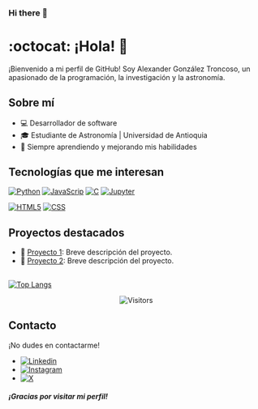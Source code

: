 ### Hi there 👋

<!--
**AlexGTroncoso/AlexGTroncoso** is a ✨ _special_ ✨ repository because its `README.md` (this file) appears on your GitHub profile.

Here are some ideas to get you started:

- 🔭 I’m currently working on ...
- 🌱 I’m currently learning ...
- 👯 I’m looking to collaborate on ...
- 🤔 I’m looking for help with ...
- 💬 Ask me about ...
- 📫 How to reach me: ...
- 😄 Pronouns: ...
- ⚡ Fun fact: ...
-->


#  :octocat: ¡Hola! 👋



¡Bienvenido a mi perfil de GitHub! Soy Alexander González Troncoso, un apasionado de la programación, la investigación y la astronomía.

## Sobre mí

- 💻 Desarrollador de software
- 🎓 Estudiante de Astronomía | Universidad de Antioquia
- 🌱 Siempre aprendiendo y mejorando mis habilidades

## Tecnologías que me interesan


[![Python](https://img.shields.io/badge/-Python-%23FFFFFF?style=flat&logo=python)]()
[![JavaScrip](https://img.shields.io/badge/-JavaScrip-%23FFFFFF?style=flat&logo=javascript)]()
[![C](https://img.shields.io/badge/-C-%23FFFFFF?style=flat&logo=c)]()
[![Jupyter](https://img.shields.io/badge/-Jupyter-%23FFFFFF?style=flat&logo=Jupyter)]()

[![HTML5](https://img.shields.io/badge/-HTML5-%23FFFFFF?style=flat&logo=HTML5)]()
[![CSS](https://img.shields.io/badge/-CSS3-%23FFFFFF?style=flat&logo=CSS3&logoColor=%231572B6)]()



## Proyectos destacados

- 📂 [Proyecto 1](enlace-al-proyecto-1): Breve descripción del proyecto.
- 📂 [Proyecto 2](enlace-al-proyecto-2): Breve descripción del proyecto.

## 

[![Top Langs](https://github-readme-stats.vercel.app/api/top-langs/?username=AlexGTroncoso&hide=html&layout=compact&theme=dracula)](https://github.com/ahmedbesbes/github-readme-stats)

<p align=center>                           

  <img align=center  src="https://visitor-badge.laobi.icu/badge?page_id=AlexGTroncoso.AlexGTroncoso" alt="Visitors">                

</p>

## Contacto

¡No dudes en contactarme!

- [![Linkedin](https://img.shields.io/badge/-LinkedIn-%230A66C2?style=flat&logo=linkedin)](https://www.linkedin.com/in/alexander-gonz%C3%A1lez-troncoso-5b6253281/)
- [![Instagram](https://img.shields.io/badge/-Instagram-%23E4405F?style=flat&logo=Instagram&logoColor=%23FFFFFF)](https://www.instagram.com/alexandert_07/)
- [![X](https://img.shields.io/badge/-Twitter-%23000000?style=flat&logo=x&logoColor=%23FFFFFF)]()


##### ¡Gracias por visitar mi perfil!
